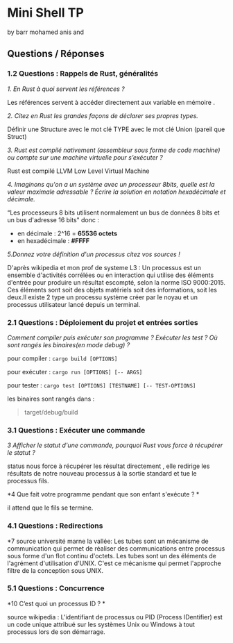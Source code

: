 # Mini Shell TP 
by barr mohamed anis and 

## Questions / Réponses

### 1.2 Questions : Rappels de Rust, généralités 

*1. En Rust à quoi servent les références ?*

Les références servent à accéder directement aux variable en mémoire .

*2. Citez en Rust les grandes façons de déclarer ses propres types.*

Définir une Structure
avec le mot clé TYPE
avec le mot clé Union (pareil que Struct)

*3. Rust est compilé nativement (assembleur sous forme de code machine) ou compte sur une machine virtuelle pour s’exécuter ?*

Rust est compilé LLVM Low Level Virtual Machine

*4. Imaginons qu'on a un système avec un processeur 8bits, quelle est la valeur maximale adressable ? Écrire la solution en notation hexadécimale et décimale.*

“Les processeurs 8 bits utilisent normalement un bus de données 8 bits et un bus d'adresse 16 bits"  donc :

 - en décimale : 2^16 = **65536 octets**
 - en hexadécimale : **#FFFF**

*5.Donnez votre définition d'un processus citez vos sources !*

D'après wikipedia et mon prof de systeme L3 :
Un processus est un ensemble d'activités corrélées ou en interaction qui utilise des éléments d'entrée pour produire un résultat escompté, selon la norme ISO 9000:2015. Ces éléments sont soit des objets matériels soit des informations, soit les deux.Il existe 2 type un processu système  créer par le noyau et un processus utilisateur lancé depuis un terminal.


### 2.1 Questions : Déploiement du projet et entrées sorties

*Comment compiler puis exécuter son programme ? Exécuter les test ? Où sont rangés les binaires(en mode debug) ?*

pour compiler : `cargo build [OPTIONS]`

pour exécuter : `cargo run [OPTIONS] [-- ARGS]`

pour tester : `cargo test [OPTIONS] [TESTNAME] [-- TEST-OPTIONS]`

les binaires sont rangés dans :
>target/debug/build

### 3.1 Questions : Exécuter une commande

*3    Afficher le statut d'une commande, pourquoi Rust vous force à récupérer le statut ?*

status nous force à récupérer les résultat directement , elle redirige les résultats de notre nouveau processus à la sortie standard et tue le processus fils.

*4    Que fait votre programme pendant que son enfant s'exécute ? *

il attend que le fils se termine.

### 4.1 Questions : Redirections 

*7  source université marne la vallée:
Les tubes sont un mécanisme de communication qui permet de réaliser des communications entre processus sous forme d'un flot continu d'octets. Les tubes sont un des éléments de l'agrément d'utilisation d'UNIX. C'est ce mécanisme qui permet l'approche filtre de la conception sous UNIX. 

### 5.1 Questions : Concurrence 

*10   C’est quoi un processus ID ? *

source wikipedia :
 L'identifiant de processus ou PID (Process IDentifier) est un code unique attribué sur les systèmes Unix ou Windows à tout processus lors de son démarrage.

